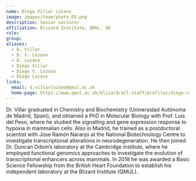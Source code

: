 ```yaml
---
name: Diego Villar Lozano
image: images/team/photo_DV.png
description: Senior Lecturer
affiliation: Blizard Institute, QMUL, UK
role:
group:
aliases:
  - D. Villar
  - D. V. Lozano
  - D. Lozano
  - Diego Villar
  - Diego V. Lozano
  - Diego Lozano
links:
  email: d.villarlozano@qmul.ac.uk
  home-page: https://www.qmul.ac.uk/blizard/all-staff/profiles/diego-villar.html
---
```


Dr. Villar graduated in Chemistry and Biochemistry (Universidad Autónoma de Madrid, Spain), and obtained a PhD in Molecular Biology with Prof. Luis del Peso, where he studied the signalling and gene expression response to hypoxia in mammalian cells. Also in Madrid, he trained as a postdoctoral scientist with Jose Ramón Naranjo at the National Biotechnology Centre to investigate transcriptional alterations in neurodegeneration. He then joined Dr. Duncan Odom’s laboratory at the Cambridge Institute, where he employed functional genomics approaches to investigate the evolution of transcriptional enhancers across mammals. In 2018 he was awarded a Basic Science Fellowship from the British Heart Foundation to establish his independent laboratory at the Blizard Institute (QMUL).
